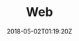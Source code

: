---
date: "2018-05-02T01:19:20Z"
title: "Web"
description: "Description of the web asset type"
weight: "41005"
categories: [ "Ship Assets" ]
index: ["docs/products", "docs"]
icon: "replicatedShip"
gradient: "console"
---